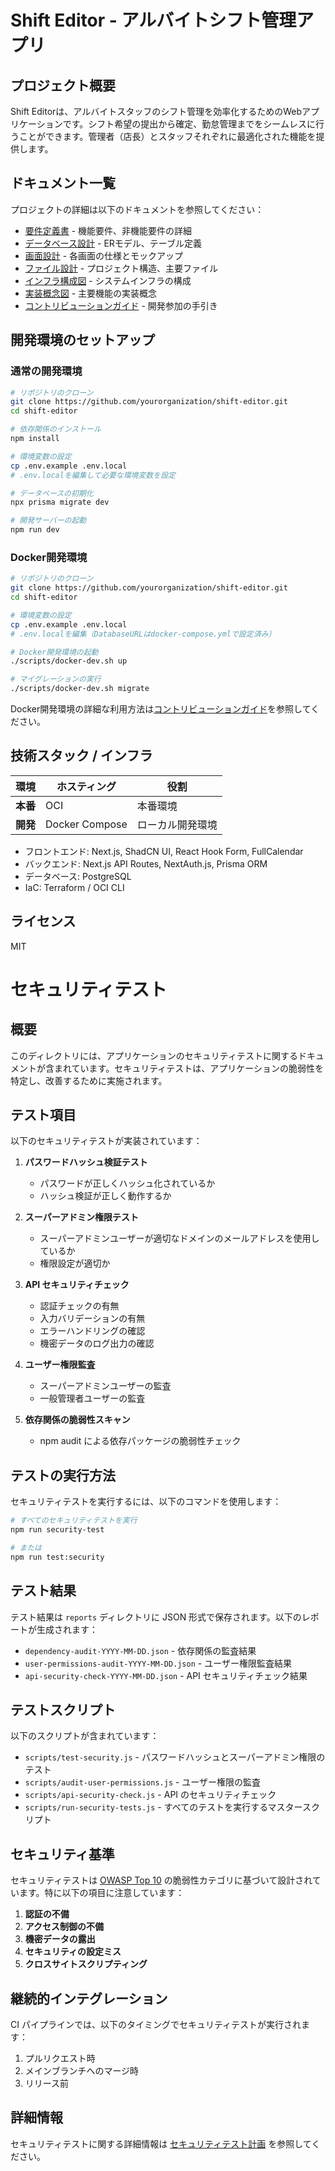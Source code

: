 # Shift Editor - アルバイトシフト管理アプリ

## プロジェクト概要

Shift Editorは、アルバイトスタッフのシフト管理を効率化するためのWebアプリケーションです。シフト希望の提出から確定、勤怠管理までをシームレスに行うことができます。管理者（店長）とスタッフそれぞれに最適化された機能を提供します。

## ドキュメント一覧

プロジェクトの詳細は以下のドキュメントを参照してください：

- [要件定義書](./要件定義.md) - 機能要件、非機能要件の詳細
- [データベース設計](./データベース設計.md) - ERモデル、テーブル定義
- [画面設計](./画面設計.md) - 各画面の仕様とモックアップ
- [ファイル設計](./ファイル設計.md) - プロジェクト構造、主要ファイル
- [インフラ構成図](./インフラ構成図.md) - システムインフラの構成
- [実装概念図](./実装概念図.md) - 主要機能の実装概念
- [コントリビューションガイド](./コントリビューションガイド.md) - 開発参加の手引き

## 開発環境のセットアップ

### 通常の開発環境

```bash
# リポジトリのクローン
git clone https://github.com/yourorganization/shift-editor.git
cd shift-editor

# 依存関係のインストール
npm install

# 環境変数の設定
cp .env.example .env.local
# .env.localを編集して必要な環境変数を設定

# データベースの初期化
npx prisma migrate dev

# 開発サーバーの起動
npm run dev
```

### Docker開発環境

```bash
# リポジトリのクローン
git clone https://github.com/yourorganization/shift-editor.git
cd shift-editor

# 環境変数の設定
cp .env.example .env.local
# .env.localを編集（DatabaseURLはdocker-compose.ymlで設定済み）

# Docker開発環境の起動
./scripts/docker-dev.sh up

# マイグレーションの実行
./scripts/docker-dev.sh migrate
```

Docker開発環境の詳細な利用方法は[コントリビューションガイド](./コントリビューションガイド.md)を参照してください。

## 技術スタック / インフラ

| 環境 | ホスティング | 役割 |
|------|--------------|------|
| **本番** | OCI | 本番環境 |
| **開発** | Docker Compose | ローカル開発環境 |

- フロントエンド: Next.js, ShadCN UI, React Hook Form, FullCalendar
- バックエンド: Next.js API Routes, NextAuth.js, Prisma ORM
- データベース: PostgreSQL
- IaC: Terraform / OCI CLI

## ライセンス

MIT 

# セキュリティテスト

## 概要

このディレクトリには、アプリケーションのセキュリティテストに関するドキュメントが含まれています。セキュリティテストは、アプリケーションの脆弱性を特定し、改善するために実施されます。

## テスト項目

以下のセキュリティテストが実装されています：

1. **パスワードハッシュ検証テスト**
   - パスワードが正しくハッシュ化されているか
   - ハッシュ検証が正しく動作するか

2. **スーパーアドミン権限テスト**
   - スーパーアドミンユーザーが適切なドメインのメールアドレスを使用しているか
   - 権限設定が適切か

3. **API セキュリティチェック**
   - 認証チェックの有無
   - 入力バリデーションの有無
   - エラーハンドリングの確認
   - 機密データのログ出力の確認

4. **ユーザー権限監査**
   - スーパーアドミンユーザーの監査
   - 一般管理者ユーザーの監査

5. **依存関係の脆弱性スキャン**
   - npm audit による依存パッケージの脆弱性チェック

## テストの実行方法

セキュリティテストを実行するには、以下のコマンドを使用します：

```bash
# すべてのセキュリティテストを実行
npm run security-test

# または
npm run test:security
```

## テスト結果

テスト結果は `reports` ディレクトリに JSON 形式で保存されます。以下のレポートが生成されます：

- `dependency-audit-YYYY-MM-DD.json` - 依存関係の監査結果
- `user-permissions-audit-YYYY-MM-DD.json` - ユーザー権限監査結果
- `api-security-check-YYYY-MM-DD.json` - API セキュリティチェック結果

## テストスクリプト

以下のスクリプトが含まれています：

- `scripts/test-security.js` - パスワードハッシュとスーパーアドミン権限のテスト
- `scripts/audit-user-permissions.js` - ユーザー権限の監査
- `scripts/api-security-check.js` - API のセキュリティチェック
- `scripts/run-security-tests.js` - すべてのテストを実行するマスタースクリプト

## セキュリティ基準

セキュリティテストは [OWASP Top 10](https://owasp.org/www-project-top-ten/) の脆弱性カテゴリに基づいて設計されています。特に以下の項目に注意しています：

1. **認証の不備**
2. **アクセス制御の不備**
3. **機密データの露出**
4. **セキュリティの設定ミス**
5. **クロスサイトスクリプティング**

## 継続的インテグレーション

CI パイプラインでは、以下のタイミングでセキュリティテストが実行されます：

1. プルリクエスト時
2. メインブランチへのマージ時
3. リリース前

## 詳細情報

セキュリティテストに関する詳細情報は [セキュリティテスト計画](./セキュリティテスト計画.md) を参照してください。 